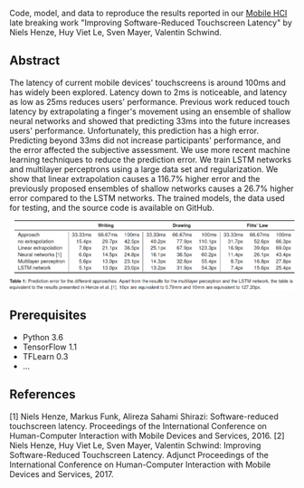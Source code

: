 Code, model, and data to reproduce the results reported in our [Mobile HCI](https://mobilehci.acm.org/2017) late breaking work "Improving Software-Reduced Touchscreen Latency" by Niels Henze, Huy Viet Le, Sven Mayer, Valentin Schwind.

## Abstract
The latency of current mobile devices' touchscreens is around 100ms and has widely been explored. Latency down to 2ms is noticeable, and latency as low as 25ms reduces users' performance. Previous work reduced touch latency by extrapolating a finger's movement using an ensemble of shallow neural networks and showed that predicting 33ms into the future increases users' performance. Unfortunately, this prediction has a high error. Predicting beyond 33ms did not increase participants' performance, and the error affected the subjective assessment. We use more recent machine learning techniques to reduce the prediction error. We train LSTM networks and multilayer perceptrons using a large data set and regularization. We show that linear extrapolation causes a 116.7% higher error and the previously proposed ensembles of shallow networks causes a 26.7% higher error compared to the LSTM networks. The trained models, the data used for testing, and the source code is available on GitHub.

<img src="./Table.png" width="900px"/>

## Prerequisites
- Python 3.6
- TensorFlow 1.1
- TFLearn 0.3
- ...

## References
[1] Niels Henze, Markus Funk, Alireza Sahami Shirazi: Software-reduced touchscreen latency. Proceedings of the International Conference on Human-Computer Interaction with Mobile Devices and Services, 2016.
[2] Niels Henze, Huy Viet Le, Sven Mayer, Valentin Schwind: Improving Software-Reduced Touchscreen Latency. Adjunct Proceedings of the International Conference on Human-Computer Interaction with Mobile Devices and Services, 2017.
